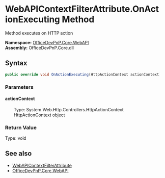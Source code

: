 # WebAPIContextFilterAttribute.OnActionExecuting Method  
 Method executes on HTTP action   

**Namespace:** [OfficeDevPnP.Core.WebAPI](OfficeDevPnP.Core.WebAPI.md)  
**Assembly:** OfficeDevPnP.Core.dll  
## Syntax
```C#
public override void OnActionExecuting(HttpActionContext actionContext)
```
### Parameters
#### actionContext  
&emsp;&emsp;Type: System.Web.Http.Controllers.HttpActionContext  
&emsp;&emsp;HttpActionContext object  

  

### Return Value
Type: void  

## See also
- [WebAPIContextFilterAttribute](OfficeDevPnP.Core.WebAPI.WebAPIContextFilterAttribute.md) 
- [OfficeDevPnP.Core.WebAPI](OfficeDevPnP.Core.WebAPI.md) 
